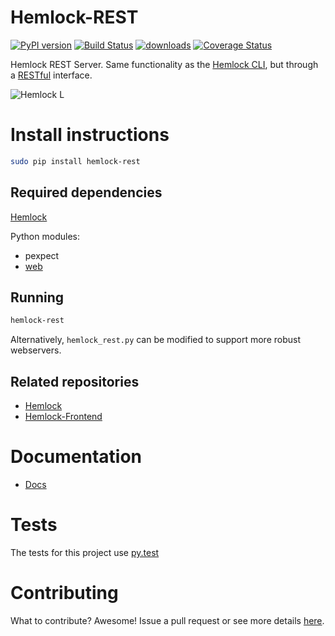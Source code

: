 Hemlock-REST
============
[![PyPI version](https://badge.fury.io/py/hemlock-rest.png)](http://badge.fury.io/py/hemlock-rest) [![Build Status](https://travis-ci.org/Lab41/Hemlock-REST.png?branch=master)](https://travis-ci.org/Lab41/Hemlock-REST) [![downloads](https://pypip.in/d/hemlock-rest/badge.png)](http://crate.io/packages/hemlock-rest/) [![Coverage Status](https://coveralls.io/repos/Lab41/Hemlock-REST/badge.png?branch=master)](https://coveralls.io/r/Lab41/Hemlock-REST?branch=master)


Hemlock REST Server.  Same functionality as the [Hemlock CLI](https://github.com/Lab41/Hemlock/blob/master/docs/CLI.md), but through a
[RESTful](https://github.com/Lab41/Hemlock-REST/blob/master/docs/REST.md) interface.

![Hemlock L](https://raw.github.com/Lab41/Hemlock-REST/master/docs/images/logo.png "Hemlock")

Install instructions
====================

```bash
sudo pip install hemlock-rest
```

Required dependencies
---------------------

[Hemlock](http://lab41.github.io/Hemlock/)

Python modules:
- pexpect
- [web](http://webpy.org/)


Running
----------

```bash
hemlock-rest
```
Alternatively, ``hemlock_rest.py`` can be modified to support more robust
webservers.


Related repositories
--------------------

- [Hemlock](http://lab41.github.io/Hemlock/)
- [Hemlock-Frontend](http://lab41.github.io/Hemlock-Frontend/)

Documentation
=============

- [Docs](http://lab41.github.io/Hemlock-REST/docs/_build/html/index.html)

Tests
=====

The tests for this project use [py.test](http://pytest.org/latest/)


Contributing
============

What to contribute?  Awesome!  Issue a pull request or see more details [here](https://github.com/Lab41/Hemlock-REST/blob/master/CONTRIBUTING.md).
